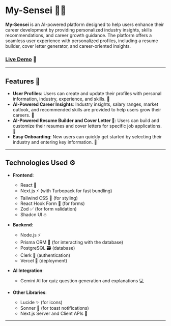 # My-Sensei 👨‍🎓

**My-Sensei** is an AI-powered platform designed to help users enhance their career development by providing personalized industry insights, skills recommendations, and career growth guidance. The platform offers a seamless user experience with personalized profiles, including a resume builder, cover letter generator, and career-oriented insights.

### [Live Demo](https://my-sensei.vercel.app/) 🔗


---

## Features 🎯

- **User Profiles**: Users can create and update their profiles with personal information, industry, experience, and skills. 👤
- **AI-Powered Career Insights**: Industry insights, salary ranges, market outlook, and recommended skills are provided to help users grow their careers. 💼
- **AI-Powered Resume Builder and Cover Letter 📝**: Users can build and customize their resumes and cover letters for specific job applications. 📝
- **Easy Onboarding**: New users can quickly get started by selecting their industry and entering key information. 🔑

---

## Technologies Used ⚙️

- **Frontend**:  
  - React 🧰  
  - Next.js ⚡ (with Turbopack for fast bundling)  
  - Tailwind CSS 🎨 (for styling)  
  - React Hook Form 📄 (for forms)
  - Zod ✅ (for form validation)
  - Shadcn UI 🔥

- **Backend**:  
  - Node.js ⚡  
  - Prisma ORM 🔗 (for interacting with the database)  
  - PostgreSQL 🗃️ (database)  
  - Clerk 🔑 (authentication)  
  - Vercel 🚀 (deployment)
 
- **AI Integration**:  
  - Gemini AI for quiz question generation and explanations 💻 

- **Other Libraries**:  
  - Lucide ✨ (for icons)  
  - Sonner 💬 (for toast notifications)  
  - Next.js Server and Client APIs 📡

---
